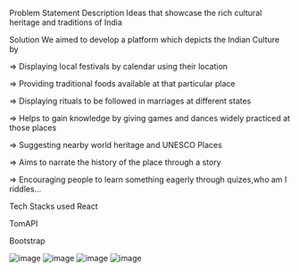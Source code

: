 Problem Statement Description
Ideas that showcase the rich cultural heritage and traditions of India

Solution
We aimed to develop a platform which depicts the Indian Culture by

=> Displaying local festivals by calendar using their location

=> Providing traditional foods available at that particular place

=> Displaying rituals to be followed in marriages at different states

=> Helps to gain knowledge by giving games and dances widely practiced at those places

=> Suggesting nearby world heritage and UNESCO Places

=> Aims to narrate the history of the place through a story

=> Encouraging people to learn something eagerly through quizes,who am I riddles...

Tech Stacks used
React

TomAPI

Bootstrap


![image](https://github.com/SABARISHV18/SmartIndiaHackathon/assets/115387031/49b06e15-3d0e-4766-a29d-a90a40a7dbf4)
![image](https://github.com/SABARISHV18/SmartIndiaHackathon/assets/115387031/7f0c5dd2-db03-4ee5-8114-75f989771bd1)
![image](https://github.com/SABARISHV18/SmartIndiaHackathon/assets/115387031/cb065970-a2d5-4588-ac0e-c9a14bd084b1)
![image](https://github.com/SABARISHV18/SmartIndiaHackathon/assets/115387031/5a5d5e9a-1fbb-425e-86b8-5df9ab42c003)


